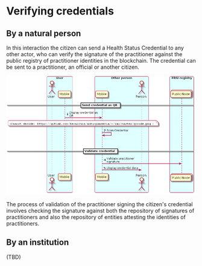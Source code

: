 # Verifying credentials

## By a natural person

In this interaction the citizen can send a Health Status Credential to any other actor, who can verify the signature of the practitioner against the public registry of practitioner identities in the blockchain.
The credential can be sent to a practitioner, an official or another citizen.

![Display credential](images/verify_credentials/display_credential.png)

The process of validation of the practitioner signing the citizen's credential involves checking the signature against both the repository of signatures of practitioners and also the repository of entities attesting the identities of practitioners.

## By an institution

(TBD)